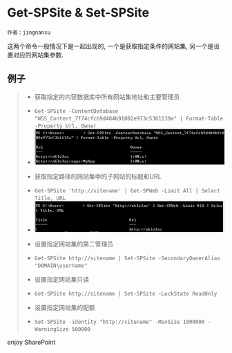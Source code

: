 # Get-SPSite &amp; Set-SPSite
	作者：jingnansu

这两个命令一般情况下是一起出现的, 一个是获取指定条件的网站集, 另一个是设置对应的网站集参数.

## 例子     
> - 获取指定的内容数据库中所有网站集地址和主要管理员
>  + `Get-SPSite -ContentDatabase "WSS_Content_7f74cfcb9d484b91802e973c5361139a" | Format-Table -Property Url, Owner`
>  + ![](imgs/20150612.1.png)
> - 获取指定路径的网站集中的子网站的标题和URL
>  + `Get-SPSite 'http://sitename' | Get-SPWeb -Limit All | Select Title, URL`
>  + ![](imgs/20150612.2.png)
> - 设置指定网站集的第二管理员
>  + `Get-SPSite http://sitename | Set-SPSite -SecondaryOwnerAlias "DOMAIN\username"`
> - 设置指定网站集只读
>  + `Get-SPSite http://sitename | Set-SPSite -LockState ReadOnly`
> - 设置指定网站集的配额
>  + `Set-SPSite -identity "http://sitename" -MaxSize 1000000 -WarningSize 500000`

enjoy SharePoint
